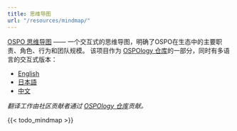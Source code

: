 ```yaml
---
title: 思维导图
url: "/resources/mindmap/"
---
```


[OSPO 思维导图](https://ospomindmap.todogroup.org/cn) —— 一个交互式的思维导图，明确了OSPO在生态中的主要职责、角色、行为和团队规模。 该项目作为 [OSPOlogy 仓库](https://github.com/todogroup/ospology/tree/main/ospo-mindmap)的一部分，同时有多语言的交互式版本：

- [English](https://ospomindmap.todogroup.org/)
- [日本語](https://ospomindmap.todogroup.org/jp)
- [中文](https://ospomindmap.todogroup.org/cn)
    
*翻译工作由社区贡献者通过 [OSPOlogy 仓库](https://github.com/todogroup/ospology/tree/main/ospo-mindmap)贡献。*

{{< todo_mindmap >}}
